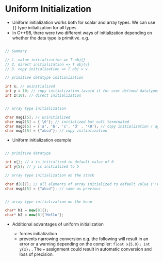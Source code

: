 # Uniform Initialization

- Uniform initialization works both for scalar and array types. We can use `{}` type initialization for all types.
- In C++98, there were two different ways of initialization depending on whether the data type is primitive. e.g.

```cpp

// Summary

// 1. value initialization => T obj{}
// 2. direct initialization => T obj{v}
// 3. copy initialization => T obj = v

// primitive datatype initialization

int x; // uninitialized
int y = 10; // copy initialization (avoid it for user defined datatypes and array types)
int z(10); // direct initialization


// array type initialization

char msg1[5]; // uninitialized
char msg2[5] = {'\0'}; // initialized but null terminated
char msg3[5] = {'a', 'b', 'c', 'd' , '\0'}; // copy initialization / aggregate initialization
char msg4[5] = {"abcd"}; // copy initialization
```

- Uniform initialization example

```cpp

// primitive datatype

int x{}; // x is initialized to default value of 0
int y{5}; // y is initialized to 5

// array type initialization on the stack

char d[8]{}; // all elements of array initialized to default value ('\0')
char msg4[5] = {"abcd"}; // same as previous


// array type initialization on the heap

char* h1 = new[8]{};
char* h2 = new[8]{"Hello"};

```

- Additional advantages of uniform initialization

  - forces initialization
  - prevents narrowing conversion e.g. the following will result in an error or a warning depending on the compiler:
    `float x{5.0}; int y{x};` . The `=` assignment could result in automatic conversion and loss of precision.
